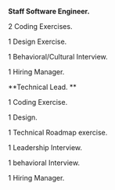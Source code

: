 **Staff Software Engineer.** 

2 Coding Exercises. 

1 Design Exercise. 

1 Behavioral/Cultural Interview. 

1 Hiring Manager. 


**Technical Lead. **

1 Coding Exercise.

1 Design. 

1 Technical Roadmap exercise. 

1 Leadership Interview. 

1 behavioral Interview.

1 Hiring Manager. 






